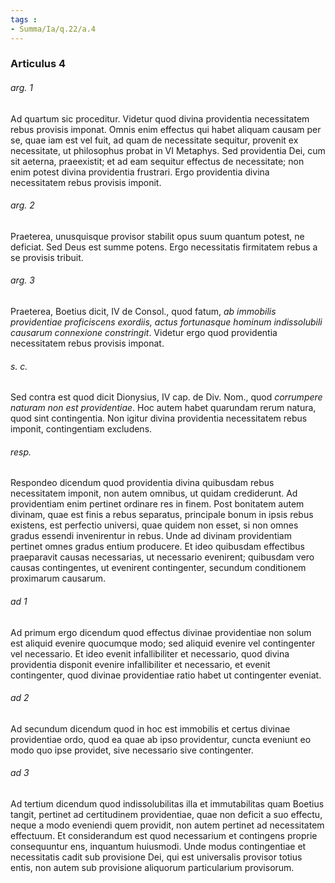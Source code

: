 ```yaml
---
tags : 
- Summa/Ia/q.22/a.4
---
```


### Articulus 4

###### arg. 1
Ad quartum sic proceditur. Videtur quod divina providentia necessitatem rebus provisis imponat. Omnis enim effectus qui habet aliquam causam per se, quae iam est vel fuit, ad quam de necessitate sequitur, provenit ex necessitate, ut philosophus probat in VI Metaphys. Sed providentia Dei, cum sit aeterna, praeexistit; et ad eam sequitur effectus de necessitate; non enim potest divina providentia frustrari. Ergo providentia divina necessitatem rebus provisis imponit.

###### arg. 2
Praeterea, unusquisque provisor stabilit opus suum quantum potest, ne deficiat. Sed Deus est summe potens. Ergo necessitatis firmitatem rebus a se provisis tribuit.

###### arg. 3
Praeterea, Boetius dicit, IV de Consol., quod fatum, *ab immobilis providentiae proficiscens exordiis, actus fortunasque hominum indissolubili causarum connexione constringit*. Videtur ergo quod providentia necessitatem rebus provisis imponat.

###### s. c.
Sed contra est quod dicit Dionysius, IV cap. de Div. Nom., quod *corrumpere naturam non est providentiae*. Hoc autem habet quarundam rerum natura, quod sint contingentia. Non igitur divina providentia necessitatem rebus imponit, contingentiam excludens.

###### resp.
Respondeo dicendum quod providentia divina quibusdam rebus necessitatem imponit, non autem omnibus, ut quidam crediderunt. Ad providentiam enim pertinet ordinare res in finem. Post bonitatem autem divinam, quae est finis a rebus separatus, principale bonum in ipsis rebus existens, est perfectio universi, quae quidem non esset, si non omnes gradus essendi invenirentur in rebus. Unde ad divinam providentiam pertinet omnes gradus entium producere. Et ideo quibusdam effectibus praeparavit causas necessarias, ut necessario evenirent; quibusdam vero causas contingentes, ut evenirent contingenter, secundum conditionem proximarum causarum.

###### ad 1
Ad primum ergo dicendum quod effectus divinae providentiae non solum est aliquid evenire quocumque modo; sed aliquid evenire vel contingenter vel necessario. Et ideo evenit infallibiliter et necessario, quod divina providentia disponit evenire infallibiliter et necessario, et evenit contingenter, quod divinae providentiae ratio habet ut contingenter eveniat.

###### ad 2
Ad secundum dicendum quod in hoc est immobilis et certus divinae providentiae ordo, quod ea quae ab ipso providentur, cuncta eveniunt eo modo quo ipse providet, sive necessario sive contingenter.

###### ad 3
Ad tertium dicendum quod indissolubilitas illa et immutabilitas quam Boetius tangit, pertinet ad certitudinem providentiae, quae non deficit a suo effectu, neque a modo eveniendi quem providit, non autem pertinet ad necessitatem effectuum. Et considerandum est quod necessarium et contingens proprie consequuntur ens, inquantum huiusmodi. Unde modus contingentiae et necessitatis cadit sub provisione Dei, qui est universalis provisor totius entis, non autem sub provisione aliquorum particularium provisorum.

